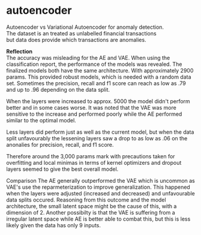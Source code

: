 # autoencoder
Autoencoder vs Variational Autoencoder for anomaly detection.<br>
The dataset is an treated as unlabelled financial transactions<br>
but data does provide which transactions are anomalies.<br>

**Reflection**
<br>
The accuracy was misleading for the AE and VAE.
When using the classification report, the performance of the models was
revealed.
The finalized models both have the same architecture. With approximately 2900
params. This provided robust models, which is needed with a random data
set. Sometimes the precision, recall and f1 score can reach as low as .79
and up to .96 depending on the data split.

When the layers were increased to approx. 5000 the model didn't perform better
and in some cases worse. It was noted that the VAE was more sensitive to
the increase and performed poorly while the AE performed similar to the
optimal model.

Less layers did perform just as well as the current model, but when the data
split unfavourably the lessening layers saw a drop to as low as .06 on the anonalies for precision, recall, and f1 score.

Therefore around the 3,000 params mark with precautions taken for overfitting
and local minimas in terms of kernel optimizers and dropout layers seemed
to give the best overall model.

Comparison
The AE generally outperformed the VAE which is uncommon as VAE's use the
reparmeterization to improve generalization. This happened when the layers
were adjusted (increased and decreased) and unfavourable data splits
occured. Reasoning from this outcome and the model architecture, the small
latent space might be the cause of this, with a dimension of 2. Another
possibilty is that the VAE is suffering from a irregular latent space while
AE is better able to combat this, but this is less likely given the data has only 9 inputs.

